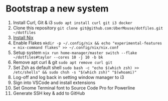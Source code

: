 # Bootstrap a new system

1. Install Curl, Git & i3 `sudo apt install curl git i3 docker`
2. Clone this repository `git clone git@github.com:UberMouse/dotfiles.git ~/dotfiles`
3. [Install Nix](https://github.com/DeterminateSystems/nix-installer)
4. Enable Flakes `mkdir -p ~/.config/nix && echo "experimental-features = nix-command flakes" >> ~/.config/nix/nix.conf`
5. Setup system `nix run home-manager/master switch --flake ~/dotfiles#taylor --cores 10 -j 10 -b bk`
6. Remove apt curl & git `sudo apt remove curl git`
7. Set Zsh as default shell `sudo bash -c "echo $(which zsh) >> /etc/shells" && sudo chsh -s "$(which zsh)" "$(whoami)"` 
8. Log-off and log back in setting window manager to i3
9. Sign into VSCode and install extensions
10. Set Gnome Terminal font to Source Code Pro for Powerline
11. Generate SSH key & add to GitHub